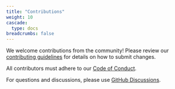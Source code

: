 ```yaml
---
title: "Contributions"
weight: 10
cascade:
  type: docs
breadcrumbs: false
---
```


We welcome contributions from the community! Please review our [contributing guidelines](https://github.com/modelcontextprotocol/specification/blob/main/CONTRIBUTING.md) for details on how to submit changes.

All contributors must adhere to our [Code of Conduct](https://github.com/modelcontextprotocol/specification/blob/main/CODE_OF_CONDUCT.md).

For questions and discussions, please use [GitHub Discussions](https://github.com/modelcontextprotocol/specification/discussions).

